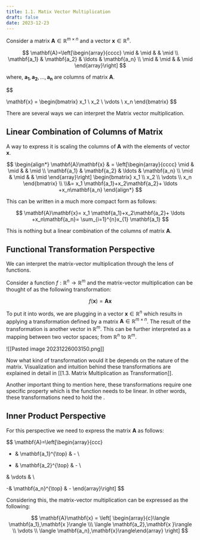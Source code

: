 ```yaml
---
title: 1.1. Matix Vector Multiplication
draft: false
date: 2023-12-23
---
```


Consider a matrix $\mathbf{A} \in \mathbb{R}^{m\times n}$ and a vector $\mathbf{x} \in \mathbb{R}^{n}$. 

 $$
\mathbf{A}=\left[\begin{array}{cccc}
\mid & \mid & & \mid \\
\mathbf{a_1} & \mathbf{a_2} & \ldots & \mathbf{a_n} \\
\mid & \mid & & \mid
\end{array}\right]
$$
  
where, $\mathbf{a_1},\mathbf{a_2},\ldots,\mathbf{a_n}$ are columns of matrix $\mathbf{A}$. 

$$

\mathbf{x} = \begin{bmatrix} x_1 \\ x_2 \\ \vdots \\ x_n \end{bmatrix}
$$


There are several ways we can interpret the Matrix vector multiplication. 


## Linear Combination of Columns of Matrix

A way to express it is scaling the columns of $\mathbf{A}$ with the elements of vector $\mathbf{x}$. 



$$
\begin{align*}
\mathbf{A}\mathbf{x} & = \left[\begin{array}{cccc}
\mid & \mid & & \mid \\
\mathbf{a_1} & \mathbf{a_2} & \ldots & \mathbf{a_n} \\
\mid & \mid & & \mid
\end{array}\right] \begin{bmatrix} x_1 \\ x_2 \\ \vdots \\ x_n \end{bmatrix} \\ \\&= x_1 \mathbf{a_1}+x_2\mathbf{a_2}+ \ldots +x_n\mathbf{a_n}
\end{align*}
$$


This can be written in a much more compact form as follows:

$$
\mathbf{A}\mathbf{x}= x_1 \mathbf{a_1}+x_2\mathbf{a_2}+ \ldots +x_n\mathbf{a_n}= \sum_{i=1}^{n}x_{1} \mathbf{a_1}
$$

This is nothing but a linear combination of the columns of matrix $\mathbf{A}$. 


## Functional Transformation Perspective

We can interpret the matrix-vector multiplication through the lens of functions.

Consider a function $f:\mathbb{R}^{n} \rightarrow \mathbb{R}^m$ and the matrix-vector multiplication can be thought of as the following transformation:

$$
f(\mathbf{x})=\mathbf{A} \mathbf{x}
$$

To put it into words, we are plugging in a vector $\mathbf{x} \in \mathbb{R}^{n}$ which results in applying a transformation defined by a matrix $\mathbf{A} \in \mathbb{R}^{m \times n}$. The result of the transformation is another vector in $\mathbb{R}^{m}$.  This can be further interpreted as a mapping between two vector spaces; from $\mathbb{R}^{n}$ to  $\mathbb{R}^{m}$.

![[Pasted image 20231226003150.png]]

Now what kind of transformation would it be depends on the nature of the matrix. Visualization and intuition behind these transformations are explained in detail in [[1.3. Matrix Multiplication as Transformation]].

Another important thing to mention here, these transformations require one specific property which is the function needs to be linear. In other words, these transformations need to hold the .


## Inner Product Perspective

For this perspective we need to express the matrix $\mathbf{A}$ as follows:


$$
\mathbf{A}=\left[\begin{array}{ccc}
- & \mathbf{a_1}^{\top} & - \\

- & \mathbf{a_2}^{\top} & - \\

& \vdots & \\

-& \mathbf{a_n}^{\top} & -
\end{array}\right]
$$

Considering this, the matrix-vector multiplication can be expressed as the following:


$$
\mathbf{A}\mathbf{x} = \left[ \begin{array}{c}\langle \mathbf{a_1},\mathbf{x }\rangle  \\\ \langle \mathbf{a_2},\mathbf{x }\rangle \\ \vdots \\ \langle \mathbf{a_n},\mathbf{x}\rangle\end{array} \right]
$$


